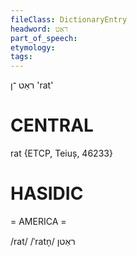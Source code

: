 ```yaml
---
fileClass: DictionaryEntry
headword: ראַט
part_of_speech: 
etymology: 
tags: 
---
```

ראַט
־ן
'rat'

CENTRAL
========

rat {ETCP, Teiuș, 46233}

HASIDIC
=======
= AMERICA = 

/rat/
/ˈratn̩/ ראַטן